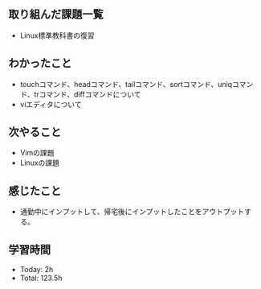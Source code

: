 ## 取り組んだ課題一覧
-  Linux標準教科書の復習
## わかったこと
- touchコマンド、headコマンド、tailコマンド、sortコマンド、uniqコマンド、trコマンド、diffコマンドについて
- viエディタについて
## 次やること
- Vimの課題
- Linuxの課題
## 感じたこと
- 通勤中にインプットして、帰宅後にインプットしたことをアウトプットする。
## 学習時間
- Today: 2h
- Total: 123.5h

<!--```toggl
LIST
FROM 2024-03-13 TO 2024-03-13
INCLUDE PROJECTS "HappinessChain", "Self-Study"
```-->
<!--```toggl
SUMMARY
FROM 2024-01-01 TO 2024-03-13
INCLUDE PROJECTS "HappinessChain", "Self-Study"
```-->
